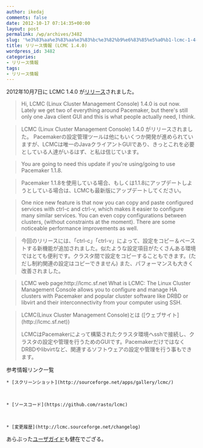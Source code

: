 ```yaml
---
author: ikedaj
comments: false
date: 2012-10-17 07:14:35+00:00
layout: post
permalink: /wp/archives/3482
slug: '%e3%83%aa%e3%83%aa%e3%83%bc%e3%82%b9%e6%83%85%e5%a0%b1-lcmc-1-4-0'
title: リリース情報 (LCMC 1.4.0)
wordpress_id: 3482
categories:
- リリース情報
tags:
- リリース情報
---
```


2012年10月7日に LCMC 1.4.0 が[リリース](http://lists.linux-ha.org/pipermail/linux-ha/2012-October/045706.html)されました。


<blockquote>
Hi,
LCMC (Linux Cluster Management Console) 1.4.0 is out now.
Lately we get two of everything around Pacemaker, but there's still only one Java client GUI and this is what people actually need, I think.
</blockquote>




<blockquote>
LCMC (Linux Cluster Management Console) 1.4.0 がリリースされました。
Pacemakerの設定管理ツールは他にもいくつか開発が進められていますが、LCMCは唯一のJavaクライアントGUIであり、きっとこれを必要としている人達がいるはず、と私は信じています。
</blockquote>




<blockquote>
You are going to need this update if you're using/going to use Pacemaker 1.1.8.
</blockquote>




<blockquote>
Pacemaker 1.1.8を使用している場合、もしくは1.1.8にアップデートしようとしている場合は、LCMCも最新版にアップデートしてください。
</blockquote>




<blockquote>
One nice new feature is that now you can copy and paste configured services with ctrl-c and ctrl-v, which makes it easier to configure many similar services. You can even copy configurations between clusters, (without constraints at the moment).
There are some noticeable performance improvements as well.
</blockquote>




<blockquote>
今回のリリースには、「ctrl-c」「ctrl-v」によって、設定をコピー＆ペーストする新機能が追加されました。似たような設定項目がたくさんある環境ではとても便利です。クラスタ間で設定をコピーすることもできます。(ただし制約関連の設定はコピーできません)
また、パフォーマンスも大きく改善されました。
</blockquote>




<blockquote>
LCMC web page:http://lcmc.sf.net
What is LCMC:
The Linux Cluster Management Console allows you to configure and manage HA clusters with Pacemaker and popular cluster software like DRBD or libvirt and their interconnectivity from your computer using SSH.
</blockquote>




<blockquote>
LCMC(Linux Cluster Management Console)とは      ([ウェブサイト](http://lcmc.sf.net))

LCMCはPacemakerによって構築されたクラスタ環境へsshで接続し、クラスタの設定や管理を行うためのGUIです。PacemakerだけではなくDRBDやlibvirtなど、関連するソフトウェアの設定や管理を行う事もできます。
</blockquote>


参考情報リンク一覧



     
	
    * [スクリーンショット](http://sourceforge.net/apps/gallery/lcmc/)
	

	
    * [ソースコード](https://github.com/rasto/lcmc)
	

	
    * [変更履歴](http://lcmc.sourceforge.net/changelog)
	

     


あらぶった[ユーザガイド](http://lcmc.sourceforge.net/lcmc-user-guide/lcmc-guide.html)も健在でござる。
